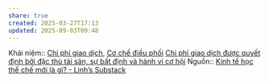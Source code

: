```yaml
---
share: true
created: 2025-03-27T17:13
updated: 2025-09-03T09:48
---
```

Khái niệm:: [Chi phí giao dịch](../../../%CE%9E%20Kh%C3%A1i%20ni%E1%BB%87m/Chi%20ph%C3%AD%20giao%20d%E1%BB%8Bch.md), [Cơ chế điều phối](../../../%CE%9E%20Kh%C3%A1i%20ni%E1%BB%87m/C%C6%A1%20ch%E1%BA%BF%20%C4%91i%E1%BB%81u%20ph%E1%BB%91i.md)
[Chi phí giao dịch được quyết định bởi đặc thù tài sản, sự bất định và hành vi cơ hội](./Chi%20ph%C3%AD%20giao%20d%E1%BB%8Bch%20%C4%91%C6%B0%E1%BB%A3c%20quy%E1%BA%BFt%20%C4%91%E1%BB%8Bnh%20b%E1%BB%9Fi%20%C4%91%E1%BA%B7c%20th%C3%B9%20t%C3%A0i%20s%E1%BA%A3n,%20s%E1%BB%B1%20b%E1%BA%A5t%20%C4%91%E1%BB%8Bnh%20v%C3%A0%20h%C3%A0nh%20vi%20c%C6%A1%20h%E1%BB%99i.md)
Nguồn:: [Kinh tế học thể chế mới là gì? - Linh’s Substack](https://vhlinh.substack.com/p/kinh-te-hoc-the-che-moi-la-gi)